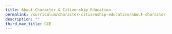 ```yaml
---
title: About Character & Citizenship Education
permalink: /curriculum/character-citizenship-education/about-character-citizenship-education/
description: ""
third_nav_title: CCE
---
```

